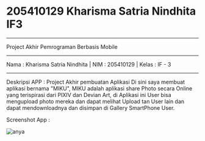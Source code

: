 # 205410129 Kharisma Satria Nindhita IF3
------------------------------------------
Project Akhir Pemrograman Berbasis Mobile

------------------------------------------
Nama : Kharisma Satria Nindhita |
NIM : 205410129 |
Kelas : IF - 3


------------------------------------------
Deskripsi APP :
Project Akhir pembuatan Aplikasi
Di sini saya membuat aplikasi bernama "MIKU", MIKU adalah aplikasi share Photo secara Online yang
terispirasi dari PIXIV dan Devian Art, di Aplikasi ini User bisa mengupload photo mereka dan dapat
melihat Upload tan User lain dan dapat mendownloadnya dan disimpan di Gallery SmartPhone User.

Screenshot App :

![anya](https://user-images.githubusercontent.com/78133295/211031835-48ec9916-e3de-4e49-bb89-75c837e6da83.jpg)
